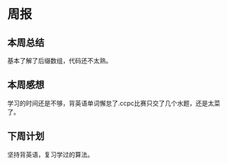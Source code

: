 # 周报

## 本周总结
基本了解了后缀数组，代码还不太熟。

## 本周感想
学习的时间还是不够，背英语单词懈怠了.ccpc比赛只交了几个水题，还是太菜了。
## 下周计划
坚持背英语，复习学过的算法。

